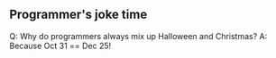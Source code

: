 ## Programmer's joke time
Q: Why do programmers always mix up Halloween and Christmas?
A: Because Oct 31 == Dec 25!